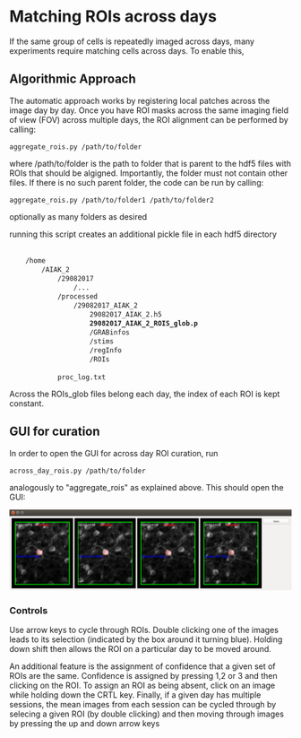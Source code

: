 # Matching ROIs across days

If the same group of cells is repeatedly imaged across days, many experiments require matching cells across days. To enable this, 

## Algorithmic Approach

The automatic approach works by registering local patches across the image day by day. Once you have ROI masks across the same imaging field of view (FOV) across multiple days, the ROI alignment can be performed by calling:

    aggregate_rois.py /path/to/folder

where /path/to/folder is the path to folder that is parent to the hdf5 files with ROIs that should be algigned. Importantly, the folder must not contain other files. If there is no such parent folder, the code can be run by calling:

    aggregate_rois.py /path/to/folder1 /path/to/folder2 

optionally as many folders as desired

running this script creates an additional pickle file in each hdf5 directory

<pre><code>
    /home
        /AIAK_2
            /29082017
                /...
            /processed
                /29082017_AIAK_2
                    29082017_AIAK_2.h5
                    <b>29082017_AIAK_2_ROIS_glob.p </b>
                    /GRABinfos
                    /stims
                    /regInfo
                    /ROIs

            proc_log.txt
</pre></code>

Across the ROIs_glob files belong each day, the index of each ROI is kept constant.

## GUI for curation

In order to open the GUI for across day ROI curation, run

    across_day_rois.py /path/to/folder

analogously to "aggregate_rois" as explained above. This should open the GUI:

![Screenshot](ims/across_day_rois.png)


### Controls

Use arrow keys to cycle through ROIs.
Double clicking one of the images leads to its selection (indicated by the box around it turning blue). Holding down shift then allows the ROI on a particular day to be moved around.

An additional feature is the assignment of confidence that a given set of ROIs are the same. Confidence is assigned by pressing 1,2 or 3 and then clicking on the ROI. To assign an ROI as being absent, click on an image while holding down the CRTL key. 
Finally, if a given day has multiple sessions, the mean images from each session can be cycled through by selecing a given ROI (by double clicking) and then moving through images by pressing the up and down arrow keys